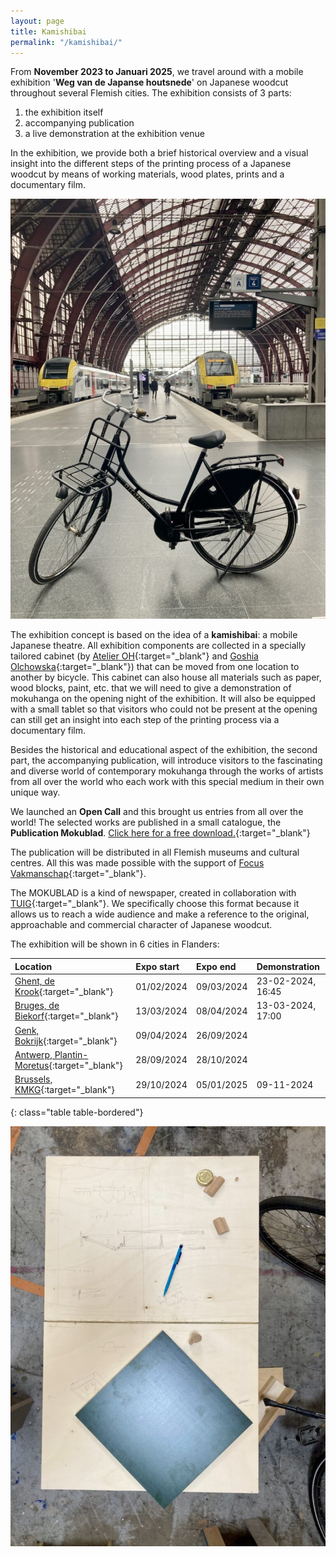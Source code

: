 ```yaml
---
layout: page
title: Kamishibai
permalink: "/kamishibai/"
---
```


From __November 2023 to Januari 2025__, we travel around with a mobile exhibition '__Weg van de Japanse houtsnede__' on Japanese woodcut throughout several Flemish cities. The exhibition consists of 3 parts:
1. the exhibition itself
2. accompanying publication
3. a live demonstration at the exhibition venue

In the exhibition, we provide both a brief historical overview and a visual insight into the different steps of the printing process of a Japanese woodcut by means of working materials, wood plates, prints and a documentary film.

![Picture of kamishibai bicycle in Antwerp railway station](/assets/images/pages/kamishibai/kamishibai-fiets-station.jpg)

The exhibition concept is based on the idea of a __kamishibai__: a mobile Japanese theatre. All exhibition components are collected in a specially tailored cabinet (by [Atelier OH](https://www.atelieroh.com/about/){:target="_blank"} and [Goshia Olchowska](https://www.malgorzatamariaolchowska.com){:target="_blank"}) that can be moved from one location to another by bicycle. This cabinet can also house all materials such as paper, wood blocks, paint, etc. that we will need to give a demonstration of mokuhanga on the opening night of the exhibition. It will also be equipped with a small tablet so that visitors who could not be present at the opening can still get an insight into each step of the printing process via a documentary film.

Besides the historical and educational aspect of the exhibition, the second part, the accompanying publication, will introduce visitors to the fascinating and diverse world of contemporary mokuhanga through the works of artists from all over the world who each work with this special medium in their own unique way.

We launched an __Open Call__ and this brought us entries from all over the world! The selected works are published in a small catalogue, the __Publication Mokublad__. 
[Click here for a free download.](/assets/pdf/mokuhangamagic-mokublad.pdf){:target="_blank"}

The publication will be distributed in all Flemish museums and cultural centres. All this was made possible with the support of [Focus Vakmanschap](https://immaterieelerfgoed.be/nl/nieuws/focusvakmanschap2021-2023){:target="_blank"}.

The MOKUBLAD is a kind of newspaper, created in collaboration with [TUIG](https://www.tuig.rocks){:target="_blank"}. We specifically choose this format because it allows us to reach a wide audience and make a reference to the original, approachable and commercial character of Japanese woodcut.

The exhibition will be shown in 6 cities in Flanders:

|Location    |Expo start        |Expo end          | Demonstration|
|:--------|:------------|:------------|:------|
| [Ghent, de Krook](https://www.uitinvlaanderen.be/agenda/e/toonmoment-japanse-houtsnede/6e21be88-033f-4c05-a6e0-37d07460e2a6){:target="_blank"}  | 01/02/2024 | 09/03/2024 | 23-02-2024, 16:45 | 
| [Bruges, de Biekorf](https://www.brugge.be/mokuhanga-magic-weg-van-de-japanse-houtsnede){:target="_blank"} |  13/03/2024          |   08/04/2024         |13-03-2024, 17:00 | 
| [Genk, Bokrijk](https://bokrijk.be/nl){:target="_blank"}   |      09/04/2024       |   26/09/2024         |  | 
| [Antwerp, Plantin-Moretus](https://museumplantinmoretus.be/en){:target="_blank"} |  28/09/2024          | 28/10/2024            | | 
| [Brussels, KMKG](https://www.kmkg-mrah.be/nl){:target="_blank"} | 29/10/2024 | 05/01/2025 |09-11-2024 | 
{: class="table table-bordered"}

![Picture of kamishibai bicycle in Antwerp railway station](/assets/images/pages/kamishibai/kamishibai-bouwplan.jpg)





